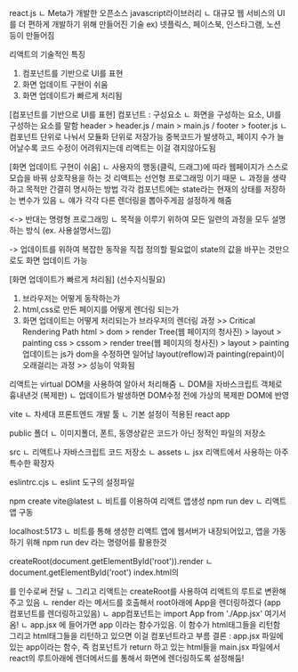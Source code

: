 react.js
ㄴ Meta가 개발한 오픈소스 javascript라이브러리
ㄴ 대규모 웹 서비스의 UI를 더 편하게 개발하기 위해 만들어진 기술
ex) 넷플릭스, 페이스북, 인스타그램, 노션 등이 만들어짐

리액트의 기술적인 특징
1) 컴포넌트를 기반으로 UI를 표현
2) 화면 업데이트 구현이 쉬움
3) 화면 업데이트가 빠르게 처리됨

[컴포넌트를 기반으로 UI를 표현]
컴포넌트 : 구성요소
ㄴ 화면을 구성하는 요소, UI를 구성하는 요소를 말함
header > header.js / main > main.js / footer > footer.js
ㄴ 컴포넌트 단위로 나눠서 모듈화 단위로 저장가능 
중복코드가 발생하고, 페이지 수가 늘어날수록 코드 수정이 어려워지는데 리액트는 이걸 겪지않아도됨

[화면 업데이트 구현이 쉬움]
ㄴ 사용자의 행동(클릭, 드래그)에 따라 웹페이지가 스스로 모습을 바꿔 상호작용을 하는 것
리액트는 선언형 프로그래밍 이기 때문
ㄴ 과정을 생략하고 목적만 간결히 명시하는 방법
각각 컴포넌트에는 state라는 현재의 상태를 저장하는 변수가 있음
ㄴ 얘가 각각 다른 렌더링을 뽑아주게끔 설정하게 해줌

<-> 반대는 명령형 프로그래밍
ㄴ 목적을 이루기 위하여 모든 일련의 과정을 모두 설명하는 방식 (ex. 사용설명서느낌)

-> 업데이트를 위하여 복잡한 동작을 직접 정의할 필요없이 state의 값을 바꾸는 것만으로도 화면 업데이트 가능

[화면 업데이트가 빠르게 처리됨]
(선수지식필요)
1) 브라우저는 어떻게 동작하는가
2) html,css로 만든 페이지를 어떻게 렌더링 되는가
3) 화면 업데이트는 어떻게 처리되는가
브라우저의 렌더링 과정 >> Critical Rendering Path 
html > dom > render Tree(웹 페이지의 청사진) > layout > painting
css > cssom > render tree(웹 페이지의 청사진) > layout > painting
업데이트는 js가 dom을 수정하면 일어남
layout(reflow)과 painting(repaint)이 오래걸리는 과정  >> 성능이 악화됨

리액트는 virtual DOM을 사용하여 알아서 처리해줌
ㄴ DOM을 자바스크립트 객체로 흉내낸것 (복제판)
ㄴ 업데이트가 발생하면 DOM수정 전에 가상의 복제판 DOM에 반영

vite
ㄴ 차세대 프론트엔드 개발 툴
ㄴ 기본 설정이 적용된 react app



public 폴더
ㄴ 이미지폴더, 폰트, 동영상같은 코드가 아닌 정적인 파일의 저장소

src
ㄴ 리액트나 자바스크립트 코드 저장소
ㄴ assets 
ㄴ jsx 리액트에서 사용하는 아주 특수한 확장자

eslintrc.cjs
ㄴ eslint 도구의 설정파일



npm create vite@latest
ㄴ 비트를 이용하여 리액트 앱생성
npm run dev 
ㄴ 리액트 앱 구동 

localhost:5173
ㄴ 비트를 통해 생성한 리액트 앱에 웹서버가 내장되어있고, 앱을 가동하기 위해 npm run dev 라는 명령어를 활용한것



createRoot(document.getElementById('root')).render 
ㄴ document.getElementById('root') index.html의 <div id="root"></div>를 인수로써 전달
ㄴ 그리고 리액트는 createRoot를 사용하여 리액트의 루트로 변환해주고 있음
ㄴ render 라는 메서드를 호출해서 root아래에 App을 렌더링하겠다 (app 컴포넌트를 렌더링하고있음)
ㄴ app컴포넌트는 import App from './App.jsx' 여기서옴! 
ㄴ app.jsx 에 들어가면 app 이라는 함수가있음. 이 함수가 html태그들을 리턴함 그리고 html태그들을 리턴하고 있으면 이걸 컴포넌트라고 부름
결론 : app.jsx 파일에 있는 app이라는 함수, 즉 컴포넌트가 return 하고 있는 html들을 main.jsx 파일에서 react의 루트아래에 렌더메서드를 통해서 화면에 렌더링하도록 설정해둠!